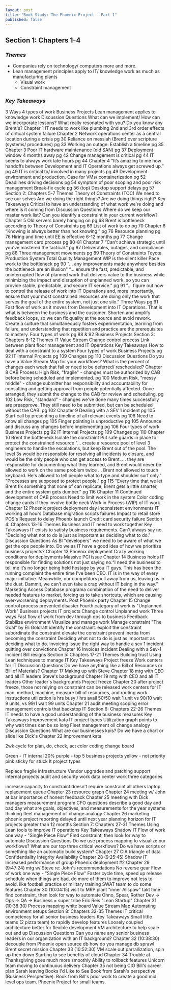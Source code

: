 ```yaml
---
layout: post
title: "Book Study: The Phoenix Project - Part 1"
published: false
---
```


## Section 1: Chapters 1-4
### *Themes*
- Companies rely on technology/ computers more and more.
- Lean management principles apply to IT/ knowledge work as much as manufacturing plants
  - Visual work
  - Constraint management
### *Key Takeaways*
3 Ways
4 types of work
Business Projects
Lean management applies to knowledge work
Discussion Questions
What can we implement/ How can we incorporate lessons?
What really resonated with you?
Do you know any Brent's?
Chapter 1
IT needs to work like plumbing
2nd and 3rd order effects of critical system failure
Chapter 2
Network operations center as a central location during a crisis pg 30
Reliance on messiah (Brent) over scripture (systems/ procedures) pg 33
Working an outage: Establish a timeline pg 35.
Chapter 3
Poor IT hardware maintenance (old SAN) pg 37
Deployment window 4 months away pg 42
Change management is critical pg 44
IT seems to always work late hours pg 44
Chapter 4
“It’s amazing to me how handoffs between Development and IT Operations always get screwed up.” pg 49
IT is critical to/ involved in many projects pg 49
Development environment and production. Case for VMs/ containerization pg 52
Deadlines driving decisions pg 54
symptom of poor scoping and poor risk management
Break-fix cycle pg 56 (top)
Desktop support delays pg 57
Section 2: Chapters 5-7
Themes
Theory of Constraints (TOC)
We need to see our selves
Are we doing the right things?
Are we doing things right?
Key Takeaways
Critical to have an understanding of what work we're doing and where is it coming from
Discussion Questions
Where do we keep our master work list?
Can you identify a constraint in your current workflow?
Chapter 5
Old servers barely hanging on pg 68
Brent is bottleneck according to Theory of Constraints pg 69
List of work to do pg 70
Chapter 6
“Knowing is always better than not knowing.” pg 76
Resource planning pg 76
Hiring and time until EE is effective 6-12 months pg 77
Change management card process pg 80-81
Chapter 7
“Can’t achieve strategic until you’ve mastered the tactical.” pg 87
Deliverables, outages, and compliance pg 88
Three management movements pg 89
Theory of Constraints
Toyota Production System
Total Quality Management
WIP is the silent killer
Pace work to the bottleneck pg 90
"... any improvements made anywhere besides the bottleneck are an illusion"
“... ensure the fast, predictable, and uninterrupted flow of planned work that delivers value to the business while minimizing the impact and disruption of unplanned work, so you can provide stable, predictable, and secure IT service.” pg 91
"... figure out how to control the release of work into IT Operations and, more importantly, ensure that your most constrained resources are doing only the work that serves the goal of the entire system, not just one silo."
Three Ways pg 91
Fast flow of work as it moves from Development into IT Operations. That is what is between the business and the customer.
Shorten and amplify feedback loops, so we can fix quality at the source and avoid rework.
Create a culture that simultaneously fosters experimentation, learning from failure, and understanding that repetition and practice are the prerequisites to mastery.
Four types of work pg 88 & 92
Business Projects
Section 3: Chapters 8-12
Themes
IT Value Stream
Change control process
Link between plant floor management and IT Operations
Key Takeaways
How to deal with a constraint to a system
Four types of work
Business Projects pg 92
IT Internal Projects pg 109
Changes pg 110
Discussion Questions
Do you have a Value Stream Map for your workflows?
What is the percent of changes each week that fail or need to be deferred/ rescheduled?
Chapter 8
CAB Process:
High Risk, "fragile" - changes must be authorized by CAB before being scheduled and implemented. pg 100
Medium Risk, "messy middle" - change submitter has responsibility and accountability for consulting and getting approval from people potentially affected. Once arranged, they submit the change to the CAB for review and scheduling. pg 102
Low Risk, "standard" - changes we've done many times successfully are preapprove. They still need to be submitted, but can be scheduled without the CAB. pg 102
Chapter 9
Dealing with a SEV 1 incident pg 105
Start call by presenting a timeline of all relevant events pg 106
Need to know all changes pg 105
Finger pointing is unproductive pg 105
Announce and discuss any changes before implementing pg 106
Four types of work
Business Projects pg 92
IT Internal Projects pg 109
Changes pg 110
Chapter 10
Brent the bottleneck
Isolate the constraint
Put safe guards in place to protect the constrained resource
"... create a resource pool of level 3 engineers to handle the escalations, but keep Brent out of the pool. The level 3s would be responsible for resolving all incidents to closure, and would be the only people who can get access to Brent.
... they are responsible for documenting what they learned, and Brent would never be allowed to work on the same problem twice
... Brent not allowed to touch keyboard. He's allowed to tell people what to type and shoulder surf only."
"Processes are supposed to protect people." pg 115
"Every time that we let Brent fix something that none of can replicate, Brent gets a little smarter, and the entire system gets dumber." pg 116
Chapter 11
Continued development of CAB process
Need to limit work in the system
Color coding change cards if they involve bottle neck
Work in Process (WIP) of IT work
Chapter 12
Phoenix project deployment day
Inconsistent environments
IT working all hours
Database migration scripts failures
Impact to retail store POS's
Request to delay Phoenix launch
Credit card security failure
Section 4: Chapters 13-16
Themes
Business and IT need to work together
Key Takeaways
IT exists to satisfy business requirements.
Can't always say no.
"Deciding what not to do is just as important as deciding what to do."
Discussion Questions
As BI "developers" we need to be aware of what we get the ops people into.
Do we as IT have a good idea of how we prioritize business projects?
Chapter 13
Phoenix deployment
Crazy working conditions for deployments
Massive PCI issue
Chapter 14
Business holds IT responsible for finding solutions not just saying no.“I need the business to tell me it’s no longer being held hostage by you IT guys. This has been the running complaint the entire time I’ve been CEO. IT is in the way of every major initiative. Meanwhile, our competitors pull away from us, leaving us in the dust. Dammit, we can’t even take a crap without IT being in the way.”
Marketing Access Database programa combination of the need to deliver needed features to market, forcing us to take shortcuts, which are causing ever-worsening deployments.
Post Phoenix party
Chapter 15
Change control process prevented disaster
Fourth category of work is "Unplanned Work"
Business projects
IT projects
Change control
Unplanned work
Three ways
Fast flow of work from dev through ops to business
Feedback
Stabilize environment
Visualize and manage work
Manage constraint
"The Goal" by Eli Goldratt
identify the constraint.
exploit the constraint
subordinate the constraint
elevate the constraint
prevent inertia from becoming the constraint
Deciding what not to do is just as important as deciding what to do.
invoicing issue
the right way to handle a sev 1 incident
quitting over convictions
Chapter 16
Invoices incident
Dealing with a Sev-1 incident
Bill resigns
Section 5: Chapters 17-21
Themes
Building trust
Using Lean techniques to manage IT
Key Takeaways
Project freeze
Work centers for IT
Discussion Questions
Do we have anything like a Bill of Resources or Bill of Materials?
Chapter 17
Making up with Steve
Chapter 18
mtg with CEO and all IT leaders
Steve's background
Chapter 19
mtg with CEO and all IT leaders
Other leader's backgrounds
Project freeze
Chapter 20
after project freeze, those not relying on constraint can be released
work centers for IT
man, method, machine, measure
bill of resources, and routing
work instructions
utilization is hrs busy / hrs avail
50/50 wait 1 unit vs 90/10 wait 9 units, vs 99/1 wait 99 units
Chapter 21
audit meeting
scoping error
management controls that backstop IT
Section 6: Chapters 22-26
Themes
IT needs to have a good understanding of the business measures
Key Takeaways
Improvement kata
IT project types
Utilization graph points to why wait times can be so long
Fleet management oil change analogy
Discussion Questions
What are our businesses kpis? Do we have a chart or slide like Dick's
Chapter 22
improvement kata

2wk cycle for plan, do, check, act
color coding change board

Green - IT internal 20%
purple - top 5 business projects
yellow - not priority
pink sticky for stuck
It project types

Replace fragile infrastructure
Vendor upgrades and patching
support internal projects
audit and security work
data center work
three categories

increase capacity to constraint
doesn't require constraint
all others
laptop replacement queue
Chapter 23
resource graph
Chapter 24
meeting w/ John at bar
importance of honest feedback
Chapter 25
meeting with Dick
managers measurement program
CFO questions
describe a good day and bad day
what are goals, objectives, and measurements for the year
systems thinking
fleet management oil change analogy
Chapter 26
marketing phoenix project reporting delayed until next year
planning horizon for IT projects greater than 12 months
Section 7: Chapters 27-31
Themes
Using Lean tools to improve IT operations
Key Takeaways
Shadow IT
Flow of work one way - "Single Piece Flow"
Find constraint, then look for way to automate
Discussion Questions
Do we use process mapping to visualize our workflows?
What are our top three critical workflows?
Do we have scripts or something like an automatic build system?
Chapter 27
CIA triangle of data
Confidentiality
Integrity
Availability
Chapter 28 (9:25:45)
Shadow IT
Increased performance of group
Phoenix deployment #2
Chapter 29 (9:47:24)
mtg w/ Steve re: John's recommendations
No reverse gear
Flow of work one way - "Single Piece Flow"
Faster cycle time, speed up release schedule
when things are bad, do more of them to improve not less to avoid.
like football practice or military training
SWAT team to do some features
Chapter 30 (10:04:15)
visit to MRP plant
"inner Allspaw"
takt time
find constraint, then look for way to automate
Ohno, Spear, Rother
Dev -> Ops -> QA -> Business = super tribe
Eric Reis "Lean Startup"
Chapter 31 (10:38:30)
Process mapping white board
Value Stream Map
Automating environment setups
Section 8: Chapters 32-35
Themes
IT critical competency for all senior business leaders
Key Takeaways
Small little teams (2 pizza team) to rapidly develop features
Loosely coupled architecture better for flexible development
VM architecture to help scale out and up
Discussion Questions
Can you name any senior business leaders in our organization with an IT background?
Chapter 32 (10:38:30)
decouple from Phoenix
open source db
how do you manage db sprawl
Brent secret mission
Chapter 33 (10:52:30)
VM scale out parrallization, spin up then down
Starting to see benefits of cloud
Chapter 34
Trouble at Thanksgiving goes much more smoothly
Ability to rollback features
Unicorn team moving to continuous delivery
Chapter 35
not being CIO
Bill's career plan
Sarah leaving
Books I'd Like to See
Book from Sarah's perspective (Business Perspective).
Book from Bill's prior work to create a good mid level ops team. Phoenix Project for small teams.
